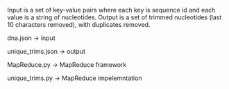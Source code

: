Input is a set of key-value pairs where each key is sequence id and each value is a string of nucleotides. 
Output is a set of trimmed nucleotides (last 10 characters removed), with duplicates removed.


dna.json -> input

unique_trims.json -> output

MapReduce.py -> MapReduce framework

unique_trims.py -> MapReduce impelemntation

